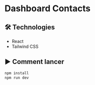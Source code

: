 # Dashboard Contacts

## 🛠 Technologies
- React
- Tailwind CSS

## ▶ Comment lancer
```bash
npm install
npm run dev
